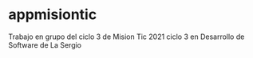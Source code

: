 # appmisiontic
Trabajo en grupo del ciclo 3 de Mision Tic 2021 ciclo 3 en Desarrollo de Software de La Sergio
